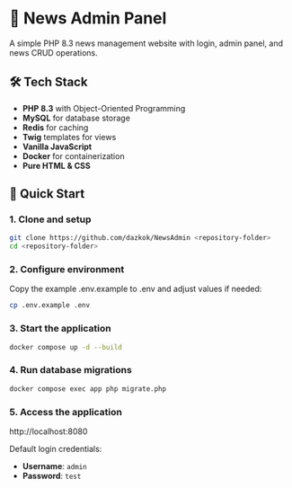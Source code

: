 # 📰 News Admin Panel

A simple PHP 8.3 news management website with login, admin panel, and news CRUD operations.

## 🛠 Tech Stack

- **PHP 8.3** with Object-Oriented Programming
- **MySQL** for database storage
- **Redis** for caching
- **Twig** templates for views
- **Vanilla JavaScript**
- **Docker** for containerization
- **Pure HTML & CSS**

## 🚀 Quick Start

### 1. Clone and setup
```bash
git clone https://github.com/dazkok/NewsAdmin <repository-folder>
cd <repository-folder>
```

### 2. Configure environment
Copy the example .env.example to .env and adjust values if needed:
```bash
cp .env.example .env
```

### 3. Start the application
```bash
docker compose up -d --build
```

### 4. Run database migrations
```bash
docker compose exec app php migrate.php
```

### 5. Access the application
http://localhost:8080

Default login credentials:

- **Username**: `admin`
- **Password**: `test`